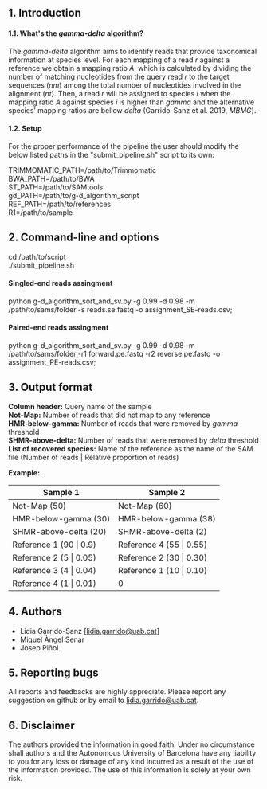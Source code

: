 ## 1. Introduction

#### 1.1. What's the *gamma-delta* algorithm?

The *gamma-delta* algorithm aims to identify reads that provide taxonomical information at species level. For each mapping of a read *r* against a reference we obtain a mapping ratio *A*, which is calculated by dividing the number of matching nucleotides from the query read *r* to the target sequences (*nm*) among the total number of nucleotides involved in the alignment (*nt*). Then, a read *r* will be assigned to species *i* when the mapping ratio *A* against species *i* is higher than *gamma* and the alternative species’ mapping ratios are bellow *delta* (Garrido-Sanz et al. 2019, *MBMG*).

#### 1.2. Setup
For the proper performance of the pipeline the user should modify the below listed paths in the "submit_pipeline.sh" script to its own:

  TRIMMOMATIC_PATH=/path/to/Trimmomatic<br>
  BWA_PATH=/path/to/BWA<br>
  ST_PATH=/path/to/SAMtools<br>
  gd_PATH=/path/to/g-d_algorithm_script<br>
  REF_PATH=/path/to/references<br>
  R1=/path/to/sample<br>

## 2. Command-line and options

cd /path/to/script<br>
./submit_pipeline.sh

#### Singled-end reads assingment
python g-d_algorithm_sort_and_sv.py -g 0.99 -d 0.98 -m /path/to/sams/folder -s reads.se.fastq -o assignment_SE-reads.csv;<br>

#### Paired-end reads assingment
python g-d_algorithm_sort_and_sv.py -g 0.99 -d 0.98 -m /path/to/sams/folder -r1 forward.pe.fastq -r2 reverse.pe.fastq -o assignment_PE-reads.csv;<br>

## 3. Output format

**Column header:** Query name of the sample<br>
**Not-Map:** Number of reads that did not map to any reference<br>
**HMR-below-gamma:** Number of reads that were removed by *gamma* threshold<br>
**SHMR-above-delta:** Number of reads that were removed by *delta* threshold<br>
**List of recovered species:** Name of the reference as the name of the SAM file (Number of reads \| Relative proportion of reads)<br>

**Example:**<br>

| Sample 1  | Sample 2 |
| --- | ---|
| Not-Map (50)  | Not-Map (60)  |
| HMR-below-gamma (30)  | HMR-below-gamma (38)   |
| SHMR-above-delta (20) | SHMR-above-delta (2)  |
| Reference 1 (90 \| 0.9)  | Reference 4 (55 \| 0.55)  |
| Reference 2 (5 \| 0.05)  | Reference 2 (30 \| 0.30)  |
| Reference 3 (4 \| 0.04)  | Reference 1 (10 \| 0.10)  |
| Reference 4 (1 \| 0.01)  | 0  |

## 4. Authors
* Lidia Garrido-Sanz [lidia.garrido@uab.cat] 
* Miquel Àngel Senar
* Josep Piñol

## 5. Reporting bugs
All reports and feedbacks are highly appreciate. Please report any suggestion on github or by email to lidia.garrido@uab.cat. 

## 6. Disclaimer
The authors provided the information in good faith. Under no circumstance shall authors and the Autonomous University of Barcelona have any liability to you for any loss or damage of any kind incurred as a result of the use of the information provided. The use of this information is solely at your own risk. 
